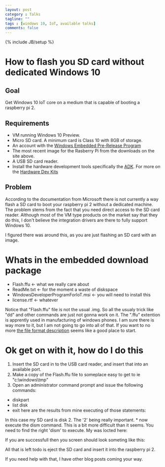 ```yaml
---
layout: post
category : Talks
tagline: ""
tags : [windows 10, IoT, available talks]
comments: false
---
```

{% include JB/setup %}

# How to flash you SD card without dedicated Windows 10

## Goal

Get Windows 10 IoT core on a medium that is capable of booting a raspberry pi 2.

## Requirements

* VM running Windows 10 Preview.
* Micro SD card.  A minimum card is Class 10 with 8GB of storage.
* An account with the [Windows Embedded Pre-Release Program](https://connect.microsoft.com/windowsembeddedIoT)
* The most recent image for the Rasberry Pi from the downloads on the site above.
* A USB SD card reader.
* Install the hardware development tools specifically the [ADK](https://msdn.microsoft.com/en-us/library/windows/hardware/dn757539%28v=vs.85%29.aspx). 
For more on the [Hardware Dev Kits](https://msdn.microsoft.com/en-US/windows/hardware/dn913721(v=vs8.5).aspx#winADK)

## Problem

According to the documentation from Microsoft <insert a link here> there is not currently a way flash 
a SD card to boot your raspberry pi 2 without a dedicated machine.  The problem stems from the 
fact that you need direct access to the SD card reader.  Although most of the VM type products 
on the market say that they do this, I don't believe the integration drivers are there to fully 
support Windows 10.  

I figured there was around this, as you are just flashing an SD card with an image.

# Whats in the embedded download package

* Flash.ffu <- what we really care about
* ReadMe.txt <- for the moment a waste of diskspace
* WindowsDeveloperProgramForIoT.msi <- you will need to install this
* license.rtf <- whatever

Notice that "Flash.ffu" file is not the usual .img.  So all the usualy trick like "dd" and 
other commands are just not gonna work on it.  The ".ffu" extention is apprently used in 
manufacturing of windows phones.  I am sure there is way more to it, but I am not going to 
go into all of that.  If you want to no more [the file format description](https://msdn.microsoft.com/en-us/library/windows/hardware/dn757539%28v=vs.85%29.aspx)
seems like a good place to start.

# Ok get on with it, how do I do this

1. Insert the SD card in to the USB card reader, and insert that into an available port.
2. Make a copy of the Flash.ffu file to someplace easy to get to ie "c:\windows\tmp"
3. Open an administrator command prompt and issue the following commands:
* diskpart
* list disk
* exit
here are the results from mine executing of those statements:
<insert the cmd result here>
In this case my SD card is disk 2.  The '2' being really important.
* now execute the dism command.  This is a bit more difficult than it seems.  You need to find the 
right 'dism' to execute.  My was locted here: <insert path to dism>

If you are successfull then you screen should look someting like this:
<insert completed screen>

All that is left todo is eject the SD card and insert it into the raspberry pi 2.  

If you need help with that, I have other blog posts coming your way.

